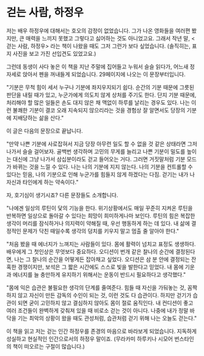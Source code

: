 # 걷는 사람, 하정우
저는 배우 하정우에 대해서는 호오의 감정이 없었습니다. 그가 나온 영화들을 여러편 봤지만, 큰 매력을 느끼지 못했고 그렇다고 싫어하는 것도 아니었고요. 그래서 작년 말, <걷는 사람, 하정우> 라는 책이 나왔을 때도 그저 그런가 보다 싶었습니다. (솔직히는, 표지 사진을 보고 가진 선입견도 있었고요.) 

그런데 동생이 사다 놓은 이 책을 지난 주말에 집어들고 누워서 슬슬 읽다가, 어느새 정자세로 앉아서 펜을 꺼내들게 되었습니다. 29페이지에 나오는 이 문장부터입니다. 

"기분은 무척 힘이 세서 누구나 기분에 좌지우지되기 쉽다. 순간의 기분 때문에 그릇된 판단을 내릴 때가 있고, 누군가에게 의도치 않게 상처를 주기도 한다. 단지 기분 때문에, 처리해야 할 많은 일들은 손도 대지 않은 채 맥없이 하루를 날리는 경우도 있다. 나는 이런 불쾌한 기분이 결코 오래 지속되지 않으리라는 것을 경험상 잘 알면서도 당장의 기분에 지배당하는 삶을 산다." 

이 글은 다음의 문장으로 끝납니다. 

"만약 나쁜 기분에 사로잡혀서 지금 당장 아무런 일도 할 수 없을 것 같은 상태라면 그저 나가서 슬슬 걸어보자. 골백번 생각하며 고민의 무게를 늘리고 나쁜 기분이 밀도를 높이는 대신에 그냥 나가서 삼십분이라도 걷고 들어오는 거다. 그러면 거짓말처럼 기분 모드가 바뀌는 것을 느낄 수 있다. 나는 나의 기분에 지지 않는다. 나의 기분을 컨트롤할 수 있다는 믿음, 나의 기분으로 인해 누군가를 힘들지 않게 하겠다는 다짐. 걷기는 내가 나 자신과 타인에게 하는 약속이다." 

자, 호기심이 생기시죠? 다른 문장들도 소개합니다. 

"나에겐 일상의 루틴이 닻의 기능을 한다. 위기상황에서도 매일 꾸준히 지켜온 루틴을 반복하면 일상으로 돌아갈 수 있다는 희망이 희미하게나마 보인다. 루틴의 힘은 복잡한 생각이 머리를 잠식하거나 의지력이 약해질 때, 우선 행동하게 하는 데 있다. 내 삶에 결정적인 문제가 닥친 때일수록 생각의 덩치를 키우지 말고 멈출 줄 알아야 한다." 

"처음 봤을 때 에너지가 느껴지는 사람들이 있다. 몸에 활력이 넘치고 표정도 생생하다. 배우에게 그 첫인상은 무엇보다 중요하다. 오디션이 번개 같은 찰나의 순간에 결정된다면, 나는 그 찰나의 순간을 어떻게든 잡아채고 싶었다. 오디션은 삼 분 안에 결정되는 잔혹한 경쟁이지만, 보석은 그 짧은 시간에도 스스로 빛을 발한다고 믿었다. 내 몸에 기운과 에너지를 늘 충만하게 유지하기 위해서는 운동이 반드시 필요하다고 생각했다." 

"몸에 익은 습관은 불필요한 생각의 단계를 줄여준다. 힘들 때 자신을 가둬놓는 것, 꼼짝하지 않고 자신이 만든 감독의 수인이 되는 것, 이런 것도 다 습관이다. 하지만 걷기가 습관이 되면 굳이 고민하지 않고 결심하지 않아도 몸이 절로 움직인다. 내 컨디션이 좋고 여러 조건들이 완벽하게 갖춰져 있을 때 비로소 걷는 것이 아니다. 나중에 내가 정말 바닥을 기는 최악의 상황이 왔을 때도 관성처럼, 습관처럼 걷기 위해 나는 오늘도 걷는다." 

이 책을 읽고 저는 걷는 인간 하정우를 존경의 마음으로 바라보게 되었습니다. 지독하게 성실하고 현실적인 인간으로서의 하정우 말이죠. (무라카미 하루키나 시모어 번스타인의 책이 떠오르는 구절이 많습니다.) 